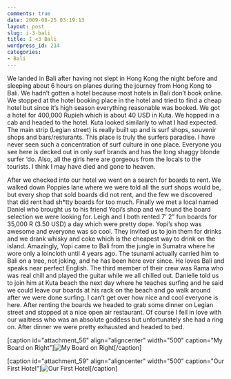 ```yaml
---
comments: true
date: 2009-08-25 03:19:13
layout: post
slug: i-3-bali
title: I <3 Bali
wordpress_id: 214
categories:
- Bali
---
```


We landed in Bali after having not slept in Hong Kong the night before and sleeping about 6 hours on planes during the journey from Hong Kong to Bali.  We hadn’t gotten a hotel because most hotels in Bali don’t book online.  We stopped at the hotel booking place in the hotel and tried to find a cheap hotel but since it’s high season everything reasonable was booked.  We got a hotel for 400,000 Rupieh which is about 40 USD in Kuta.  We hopped in a cab and headed to the hotel.  Kuta looked similarly to what I had expected.  The main strip (Legian street) is really built up and is surf shops, souvenir shops and bars/resturants.  This place is truly the surfers paradise.  I have never seen such a concentration of surf culture in one place.  Everyone you see here is decked out in only surf brands and has the long shaggy blonde surfer ‘do.  Also, all the girls here are gorgeous from the locals to the tourists.  I think I may have died and gone to heaven.

After we checked into our hotel we went on a search for boards to rent.  We walked down Poppies lane where we were told all the surf shops would be, but every shop that sold boards did not rent, and the few we discovered that did rent had sh*tty boards for too much.  Finally we met a local named Daniel who brought us to his friend Yopi’s shop and we found the board selection we were looking for.  Leigh and I both rented 7’ 2” fun boards for 35,000 R (3.50 USD) a day which were pretty dope.  Yopi’s shop was awesome and everyone was so cool.  They invited us to join them for drinks and we drank whisky and coke which is the cheapest way to drink on the island.  Amazingly, Yopi came to Bali from the jungle in Sumatra where he wore only a loincloth until 4 years ago.  The tsunami actually carried him to Bali on a tree, not joking, and he has been here ever since.  He loves Bali and speaks near perfect English.  The third member of their crew was Rama who was real chill and played the guitar while we all chilled out.  Danielle told us to join him at Kuta beach the next day where he teaches surfing and he said we could leave our boards at his rack on the beach and go walk around after we were done surfing.  I can’t get over how nice and cool everyone is here.  After renting the boards we headed to grab some dinner on Legian street and stopped at a nice open air restaurant.  Of course I fell in love with our waitress who was an absolute goddess but unfortunately she had a ring on.  After dinner we were pretty exhausted and headed to bed.

[caption id="attachment_56" align="aligncenter" width="500" caption="My Board on Right"]![My Board on Right](http://halfblackhalfamazing.files.wordpress.com/2009/08/mg_2360.jpg)[/caption]

[caption id="attachment_59" align="aligncenter" width="500" caption="Our First Hotel"]![Our First Hotel](http://halfblackhalfamazing.files.wordpress.com/2009/08/mg_23522.jpg)[/caption]
